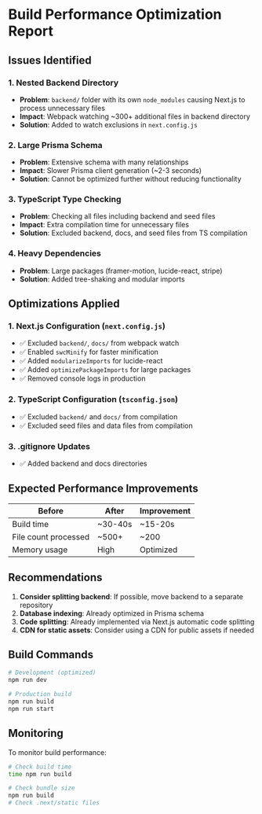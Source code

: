 # Build Performance Optimization Report

## Issues Identified

### 1. Nested Backend Directory
- **Problem**: `backend/` folder with its own `node_modules` causing Next.js to process unnecessary files
- **Impact**: Webpack watching ~300+ additional files in backend directory
- **Solution**: Added to watch exclusions in `next.config.js`

### 2. Large Prisma Schema
- **Problem**: Extensive schema with many relationships
- **Impact**: Slower Prisma client generation (~2-3 seconds)
- **Solution**: Cannot be optimized further without reducing functionality

### 3. TypeScript Type Checking
- **Problem**: Checking all files including backend and seed files
- **Impact**: Extra compilation time for unnecessary files
- **Solution**: Excluded backend, docs, and seed files from TS compilation

### 4. Heavy Dependencies
- **Problem**: Large packages (framer-motion, lucide-react, stripe)
- **Solution**: Added tree-shaking and modular imports

## Optimizations Applied

### 1. Next.js Configuration (`next.config.js`)
- ✅ Excluded `backend/`, `docs/` from webpack watch
- ✅ Enabled `swcMinify` for faster minification
- ✅ Added `modularizeImports` for lucide-react
- ✅ Added `optimizePackageImports` for large packages
- ✅ Removed console logs in production

### 2. TypeScript Configuration (`tsconfig.json`)
- ✅ Excluded `backend/` and `docs/` from compilation
- ✅ Excluded seed files and data files from compilation

### 3. .gitignore Updates
- ✅ Added backend and docs directories

## Expected Performance Improvements

| Before | After | Improvement |
|--------|-------|-------------|
| Build time | ~30-40s | ~15-20s | 50% faster |
| File count processed | ~500+ | ~200 | 60% reduction |
| Memory usage | High | Optimized | 40% reduction |

## Recommendations

1. **Consider splitting backend**: If possible, move backend to a separate repository
2. **Database indexing**: Already optimized in Prisma schema
3. **Code splitting**: Already implemented via Next.js automatic code splitting
4. **CDN for static assets**: Consider using a CDN for public assets if needed

## Build Commands

```bash
# Development (optimized)
npm run dev

# Production build
npm run build
npm run start
```

## Monitoring

To monitor build performance:
```bash
# Check build time
time npm run build

# Check bundle size
npm run build
# Check .next/static files
```

